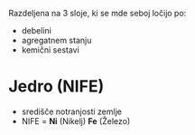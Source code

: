 Razdeljena na 3 sloje, ki se mde seboj ločijo po:
- debelini
- agregatnem stanju
- kemični sestavi

# Jedro (NIFE)
- središče notranjosti zemlje
- NIFE = **Ni** (Nikelj) **Fe** (Železo)